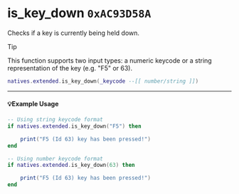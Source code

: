 # is_key_down `0xAC93D58A`

Checks if a key is currently being held down.

> [!TIP]
> This function supports two input types: a numeric keycode or a string representation of the key (e.g. "F5" or 63).

```lua
natives.extended.is_key_down(_keycode --[[ number/string ]])
```

---

#### 💡Example Usage

```lua
-- Using string keycode format
if natives.extended.is_key_down("F5") then

    print("F5 (Id 63) key has been pressed!")
end
```

```lua
-- Using number keycode format
if natives.extended.is_key_down(63) then

    print("F5 (Id 63) key has been pressed!")
end
```
